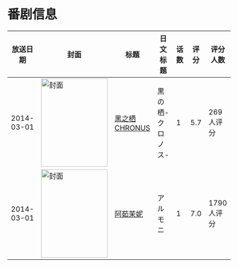 # 番剧信息

|放送日期|封面|标题|日文标题|话数|评分|评分人数|
|---|---|---|---|---|---|---|
|2014-03-01|<img src="//lain.bgm.tv/pic/cover/c/71/02/85421_oS9VZ.jpg" alt="封面" style="width:150px;height:200px;object-fit:cover;">|[黑之栖 CHRONUS](https://bangumi.tv/subject/85421)|黒の栖-クロノス-|1|5.7|269人评分|
|2014-03-01|<img src="//lain.bgm.tv/pic/cover/c/71/23/85423_J4sbE.jpg" alt="封面" style="width:150px;height:200px;object-fit:cover;">|[阿茹茉妮](https://bangumi.tv/subject/85423)|アルモニ|1|7.0|1790人评分|
